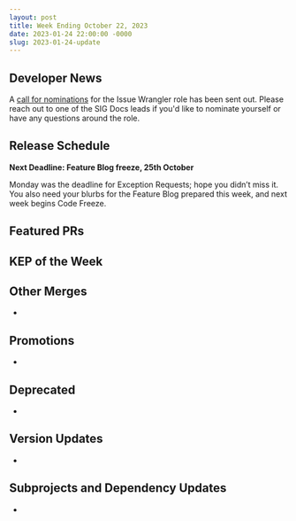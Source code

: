```yaml
---
layout: post
title: Week Ending October 22, 2023
date: 2023-01-24 22:00:00 -0000
slug: 2023-01-24-update
---
```


## Developer News

A [call for nominations](https://groups.google.com/g/kubernetes-sig-docs/c/Nqhq-Tk9V7U/m/ttXN7ahEAwAJ) for the Issue Wrangler role has been sent out. Please reach out to one of the SIG Docs leads if you'd like to nominate yourself or have any questions around the role.

## Release Schedule

**Next Deadline: Feature Blog freeze, 25th October**

Monday was the deadline for Exception Requests; hope you didn’t miss it. You also need your blurbs for the Feature Blog prepared this week, and next week begins Code Freeze.

## Featured PRs


## KEP of the Week


## Other Merges

*

## Promotions

*

## Deprecated

*

## Version Updates

*

## Subprojects and Dependency Updates

*
